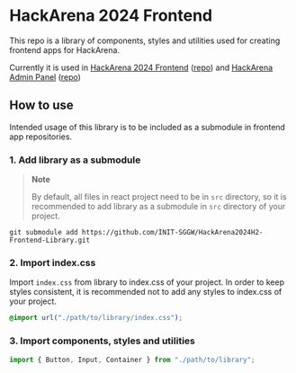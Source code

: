 # HackArena 2024 Frontend

This repo is a library of components, styles and utilities used for creating frontend apps for HackArena.

Currently it is used in [HackArena 2024 Frontend](https://hackarena.pl) ([repo](https://github.com/INIT-SGGW/HackArena2024-frontend)) and [HackArena Admin Panel](https://admin.hackarena.pl) ([repo]())

## How to use

Intended usage of this library is to be included as a submodule in frontend app repositories.

### 1. Add library as a submodule

> **Note**
>
> By default, all files in react project need to be in `src` directory, so it is recommended to add library as a submodule in `src` directory of your project.

`git submodule add https://github.com/INIT-SGGW/HackArena2024H2-Frontend-Library.git`

### 2. Import index.css

Import `index.css` from library to index.css of your project. In order to keep styles consistent, it is recommended not to add any styles to index.css of your project.

```css
@import url("./path/to/library/index.css");
```

### 3. Import components, styles and utilities

```javascript
import { Button, Input, Container } from "./path/to/library";
```
